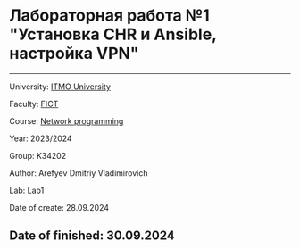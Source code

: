 # Лабораторная работа №1 "Установка CHR и Ansible, настройка VPN"
---
University: [ITMO University](https://itmo.ru/ru/)

Faculty: [FICT](https://fict.itmo.ru)

Course: [Network programming](https://github.com/itmo-ict-faculty/network-programming)

Year: 2023/2024

Group: K34202

Author: Arefyev Dmitriy Vladimirovich

Lab: Lab1

Date of create: 28.09.2024

Date of finished: 30.09.2024
---
